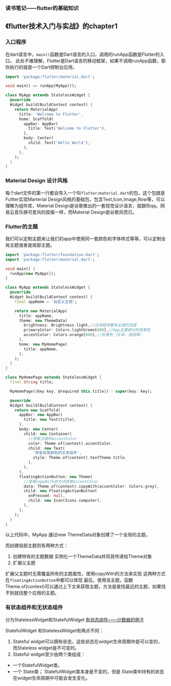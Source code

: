 ### 读书笔记——flutter的基础知识
《flutter技术入门与实战》的chapter1
---
### 入口程序
在dart语言中，`main()`函数是Dart语言的入口，调用的runApp函数是Flutter的入口。
此处不难理解，Flutter是Dart语言的移动框架，如果不调用runApp函数，那你执行的就是一个Dart控制台应用。
```Dart
import 'package:flutter/material.dart';

void main() => runApp(MyApp());

class MyApp extends StatelessWidget {
  @override
  Widget build(BuildContext context) {
    return MaterialApp(
      title: 'Welcome to Flutter',
      home: Scaffold(
        appBar: AppBar(
          title: Text('Welcome to Flutter'),
        ),
        body: Center(
          child: Text('Hello World'),
        ),
      ),
    );
  }
}
```

### Material Design 设计风格
每个dart文件的第一行都会导入一个叫`flutter/material.dart`的包，这个包就是Fultter实现Marterial Design风格的基础包，包含Text,Icon,Image,Row等，可以理解为组件库，Material Design是谷歌推出的一套视觉设计语言，就跟你qq，网易云音乐换可爱风的皮服一样，而Material Design是谷歌风而已。

### Flutter的主题
我们可以定制主题来让我们的app中使用同一套颜色和字体样式等等，可以定制全局主题或者是局部主题。
```Dart
import 'package:flutter/foundation.dart';
import 'package:flutter/material.dart';

void main() {
  runApp(new MyApp());
}

class MyApp extends StatelessWidget {
  @override
  Widget build(BuildContext context) {
    final appName = '自定义主题';

    return new MaterialApp(
      title: appName,
      theme: new ThemeData(
        brightness: Brightness.light,//应用程序整体主题的亮度
        primaryColor: Colors.lightGreen[600],//App主要部分的背景色
        accentColor: Colors.orange[600],//前景色（文本、按钮等）
      ),
      home: new MyHomePage(
        title: appName,
      ),
    );
  }
}

class MyHomePage extends StatelessWidget {
  final String title;

  MyHomePage({Key key, @required this.title}) : super(key: key);

  @override
  Widget build(BuildContext context) {
    return new Scaffold(
      appBar: new AppBar(
        title: new Text(title),
      ),
      body: new Center(
        child: new Container(
          //获取主题的accentColor
          color: Theme.of(context).accentColor,
          child: new Text(
            '带有背景颜色的文本组件',
            style: Theme.of(context).textTheme.title,
          ),
        ),
      ),
      floatingActionButton: new Theme(
        //使用copyWith的方式获取accentColor
        data: Theme.of(context).copyWith(accentColor: Colors.grey),
        child: new FloatingActionButton(
          onPressed: null,
          child: new Icon(Icons.computer),
        ),
      ),
    );
  }
}
```
以上代码中，MyApp 通过new ThemeData对象创建了一个全局的主题。

而创建局部主题则有两种方式：
1. 创建特有的主题数据
实例化一个ThemeData并将其传递给Theme对象
2. 扩展父主题

扩展父主题时无需覆盖所有的主题属性，使用copyWith的方法来实现
这两种方式在`floatingActionButton`中都可以体现
最后，使用该主题，函数Theme.of(context)可以通过上下文来获取主题，方法是查找最近的主题，如果找不到就找整个应用的主题。

### 有状态组件和无状态组件
分为StatelessWidget和StatefulWidget
[有状态组件——计数器的例子](https://github.com/kangshaojun/flutter-book/blob/master/%E7%AC%AC2%E7%AB%A0Flutter%E5%9F%BA%E7%A1%80%E7%9F%A5%E8%AF%86/StatelessWidget%E5%92%8CStatefulWidget/main.dart)

StatefulWidget 和StatelessWidget有两点不同：
1. Stateful widget可以拥有状态，这些状态在widget生命周期中是可以变的，而Stateless widget是不可变的。
2. Stateful widget至少由两个类组成：
- 一个StatefulWidget类。
- 一个 State类； StatefulWidget类本身是不变的，但是 State类中持有的状态在widget生命周期中可能会发生变化。